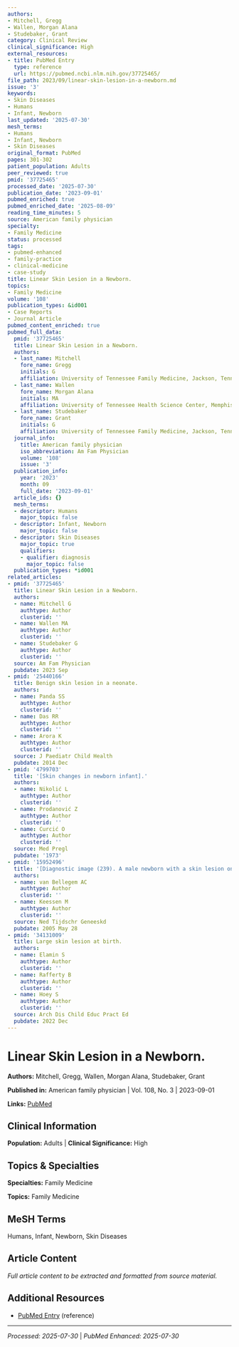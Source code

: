 ```yaml
---
authors:
- Mitchell, Gregg
- Wallen, Morgan Alana
- Studebaker, Grant
category: Clinical Review
clinical_significance: High
external_resources:
- title: PubMed Entry
  type: reference
  url: https://pubmed.ncbi.nlm.nih.gov/37725465/
file_path: 2023/09/linear-skin-lesion-in-a-newborn.md
issue: '3'
keywords:
- Skin Diseases
- Humans
- Infant, Newborn
last_updated: '2025-07-30'
mesh_terms:
- Humans
- Infant, Newborn
- Skin Diseases
original_format: PubMed
pages: 301-302
patient_population: Adults
peer_reviewed: true
pmid: '37725465'
processed_date: '2025-07-30'
publication_date: '2023-09-01'
pubmed_enriched: true
pubmed_enriched_date: '2025-08-09'
reading_time_minutes: 5
source: American family physician
specialty:
- Family Medicine
status: processed
tags:
- pubmed-enhanced
- family-practice
- clinical-medicine
- case-study
title: Linear Skin Lesion in a Newborn.
topics:
- Family Medicine
volume: '108'
publication_types: &id001
- Case Reports
- Journal Article
pubmed_content_enriched: true
pubmed_full_data:
  pmid: '37725465'
  title: Linear Skin Lesion in a Newborn.
  authors:
  - last_name: Mitchell
    fore_name: Gregg
    initials: G
    affiliation: University of Tennessee Family Medicine, Jackson, Tennessee.
  - last_name: Wallen
    fore_name: Morgan Alana
    initials: MA
    affiliation: University of Tennessee Health Science Center, Memphis, Tennessee.
  - last_name: Studebaker
    fore_name: Grant
    initials: G
    affiliation: University of Tennessee Family Medicine, Jackson, Tennessee.
  journal_info:
    title: American family physician
    iso_abbreviation: Am Fam Physician
    volume: '108'
    issue: '3'
  publication_info:
    year: '2023'
    month: 09
    full_date: '2023-09-01'
  article_ids: {}
  mesh_terms:
  - descriptor: Humans
    major_topic: false
  - descriptor: Infant, Newborn
    major_topic: false
  - descriptor: Skin Diseases
    major_topic: true
    qualifiers:
    - qualifier: diagnosis
      major_topic: false
  publication_types: *id001
related_articles:
- pmid: '37725465'
  title: Linear Skin Lesion in a Newborn.
  authors:
  - name: Mitchell G
    authtype: Author
    clusterid: ''
  - name: Wallen MA
    authtype: Author
    clusterid: ''
  - name: Studebaker G
    authtype: Author
    clusterid: ''
  source: Am Fam Physician
  pubdate: 2023 Sep
- pmid: '25440166'
  title: Benign skin lesion in a neonate.
  authors:
  - name: Panda SS
    authtype: Author
    clusterid: ''
  - name: Das RR
    authtype: Author
    clusterid: ''
  - name: Arora K
    authtype: Author
    clusterid: ''
  source: J Paediatr Child Health
  pubdate: 2014 Dec
- pmid: '4799703'
  title: '[Skin changes in newborn infant].'
  authors:
  - name: Nikolić L
    authtype: Author
    clusterid: ''
  - name: Prodanović Z
    authtype: Author
    clusterid: ''
  - name: Curcić O
    authtype: Author
    clusterid: ''
  source: Med Pregl
  pubdate: '1973'
- pmid: '15952496'
  title: '[Diagnostic image (239). A male newborn with a skin lesion on a knee].'
  authors:
  - name: van Bellegem AC
    authtype: Author
    clusterid: ''
  - name: Keessen M
    authtype: Author
    clusterid: ''
  source: Ned Tijdschr Geneeskd
  pubdate: 2005 May 28
- pmid: '34131009'
  title: Large skin lesion at birth.
  authors:
  - name: Elamin S
    authtype: Author
    clusterid: ''
  - name: Rafferty B
    authtype: Author
    clusterid: ''
  - name: Hoey S
    authtype: Author
    clusterid: ''
  source: Arch Dis Child Educ Pract Ed
  pubdate: 2022 Dec
---
```


# Linear Skin Lesion in a Newborn.

**Authors:** Mitchell, Gregg, Wallen, Morgan Alana, Studebaker, Grant

**Published in:** American family physician | Vol. 108, No. 3 | 2023-09-01

**Links:** [PubMed](https://pubmed.ncbi.nlm.nih.gov/37725465/)

## Clinical Information

**Population:** Adults | **Clinical Significance:** High

## Topics & Specialties

**Specialties:** Family Medicine

**Topics:** Family Medicine

## MeSH Terms

Humans, Infant, Newborn, Skin Diseases

## Article Content

*Full article content to be extracted and formatted from source material.*

## Additional Resources

- [PubMed Entry](https://pubmed.ncbi.nlm.nih.gov/37725465/) (reference)

---

*Processed: 2025-07-30* | *PubMed Enhanced: 2025-07-30*
